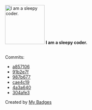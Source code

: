 <img src="https://my-badges.github.io/my-badges/sleepy-coder.png" alt="I am a sleepy coder." title="I am a sleepy coder." width="128">
<strong>I am a sleepy coder.</strong>
<br><br>

Commits:

- <a href="https://github.com/Rignchen/aoc2020-1day1language/commit/a857106177fa287776ba7e164dcb09dce2f4c6b2">a857106</a>
- <a href="https://github.com/Rignchen/aoc2020-1day1language/commit/91b2e7fde8901aeb1f68a8e2a289f7376928ae1a">91b2e7f</a>
- <a href="https://github.com/Rignchen/aoc2020-1day1language/commit/987b6773abf094100d8b227d031b63613ea04f69">987b677</a>
- <a href="https://github.com/Rignchen/aoc2020-1day1language/commit/cae4c19684e382f57e654db135fb7fa516017d2a">cae4c19</a>
- <a href="https://github.com/LTHCTheMaster/DPJAMAOUT2023/commit/4a3a640f9dba6ea1da8e4ec996eaa41cd2e4c2c5">4a3a640</a>
- <a href="https://github.com/Rignchen/Switch/commit/304afe32561846721e25039fd6ad57cb6d6377a8">304afe3</a>


Created by <a href="https://github.com/my-badges/my-badges">My Badges</a>